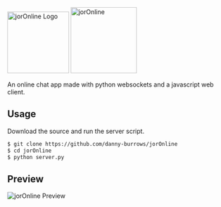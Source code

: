 <div>
  <img height=140 src="https://i.imgur.com/DcCHTnv.png" alt="jorOnline Logo">
  <img height=150 src="https://i.imgur.com/PlqYZLf.png" alt="jorOnline">
</div>

An online chat app made with python websockets and a javascript web client.

## Usage
Download the source and run the server script.
```sh
$ git clone https://github.com/danny-burrows/jorOnline
$ cd jorOnline
$ python server.py
```

## Preview
![jorOnline Preview](https://i.imgur.com/i87Xzm8.jpg)